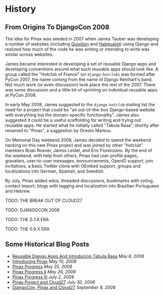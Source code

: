 # History

## From Origins To DjangoCon 2008

The idea for Pinax was seeded in 2007 when James Tauber was developing a number of websites (including [Quisition](https://quisition.com/) and [Habitualist](https://habitualist.com/)) using Django and realized how much of the code he was writing or intending to write was similar across websites.

James became interested in developing a set of reusable Django apps and developing conventions around what such reusable apps should look like. A group called the "Hotclub of France" (or `django-hotclub`) was formed after PyCon 2007, the name coming from the name of Django Reinhart's band. Not much work (or even discussion) took place the rest of the 2007. There was some discussion and a little bit of sprinting on individual reusable apps at PyCon 2008.

In early May 2008, James suggested to the `django-hotclub` mailing list the need for a project that could be "an out-of-the-box Django-based website with everything but the domain-specific functionality". James also suggested it could be a useful scaffolding for writing and trying out reusable apps. He started what he initially called "Tabula Rasa", shortly after renamed to "Pinax", a suggestion by Orestis Markou.

On Memorial Day weekend 2008, James decided to spend the weekend hacking on this new Pinax project and was joined by other "hotclub" members Brian Rosner, Jannis Leidel, and Eric Florenzano. By the end of the weekend, with help from others, Pinax had user profile pages, gravatars, user-to-user messages, announcements, OpenID support, join invitations, a basic Twitter clone with OEmbed support, groups and localizations into German, Spanish, and Swedish.

By July, Pinax added wikis, threaded discussions, bookmarks with voting, contact import, blogs with tagging and localization into Brazilian Portuguese and Hebrew.

TODO: THE BREAK OUT OF CLOUD27

TODO: DJANGOCON 2008

TODO: THE 0.7.X ERA

TODO: THE 0.9.X ERA



## Some Historical Blog Posts

* [Reusable Django Apps And Introducing Tabula Rasa](http://jtauber.com/blog/2008/05/06/reusable_django_apps_and_introducing_tabula_rasa/) *May 6, 2008*
* [Introducing Pinax](http://jtauber.com/blog/2008/05/10/introducing_pinax/) *May 10, 2008*
* [Pinax Progress](http://jtauber.com/blog/2008/05/25/pinax_progress/) *May 25, 2008*
* [Pinax Progress II](http://jtauber.com/blog/2008/05/26/pinax_progress_ii/) *May 26, 2008*
* [Pinax Progress III](http://jtauber.com/blog/2008/07/02/pinax_progress_iii/) *July 2, 2008*
* [Pinax Project and Cloud27](http://jtauber.com/blog/2008/07/30/pinax_project_and_cloud27/) *July 30, 2008*
* [DjangoCon, Pinax and Cloud27](http://jtauber.com/blog/2008/09/08/djangocon_pinax_and_cloud27/) *September 8, 2008*
